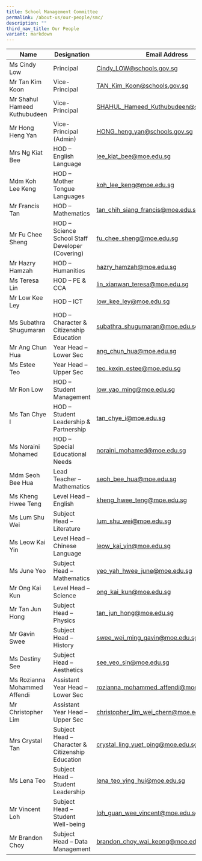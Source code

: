 ```yaml
---
title: School Management Committee
permalink: /about-us/our-people/smc/
description: ""
third_nav_title: Our People
variant: markdown
---
```

| Name | Designation | Email Address |
|---|---|---|
| Ms Cindy Low | Principal | [Cindy_LOW@schools.gov.sg](mailto:Cindy_LOW@schools.gov.sg) |
| Mr Tan Kim Koon | Vice-Principal | [TAN_Kim_Koon@schools.gov.sg](mailto:TAN_Kim_Koon@schools.gov.sg) |
| Mr Shahul Hameed Kuthubudeen  | Vice-Principal | [SHAHUL_Hameed_Kuthubudeen@schools.gov.sg](mailto:SHAHUL_Hameed_Kuthubudeen@schools.gov.sg) |
| Mr Hong Heng Yan | Vice-Principal (Admin) | [HONG_heng_yan@schools.gov.sg](mailto:HONG_heng_yan@schools.gov.sg) |
| Mrs Ng Kiat Bee | HOD – English Language | [lee_kiat_bee@moe.edu.sg](mailto:lee_kiat_bee@moe.edu.sg) |
| Mdm Koh Lee Keng | HOD – Mother Tongue Languages | [koh_lee_keng@moe.edu.sg](mailto:koh_lee_keng@moe.edu.sg) |
| Mr Francis Tan | HOD – Mathematics | [tan_chih_siang_francis@moe.edu.sg](mailto:tan_chih_siang_francis@moe.edu.sg)|
| Mr Fu Chee Sheng | HOD – Science<br>School Staff Developer (Covering) | [fu_chee_sheng@moe.edu.sg](mailto:fu_chee_sheng@moe.edu.sg) |
| Mr Hazry Hamzah | HOD – Humanities | [hazry_hamzah@moe.edu.sg](mailto:hazry_hamzah@moe.edu.sg) |
| Ms Teresa Lin | HOD – PE &amp; CCA | [lin_xianwan_teresa@moe.edu.sg](mailto:lin_xianwan_teresa@moe.edu.sg) |
| Mr Low Kee Ley | HOD – ICT | [low_kee_ley@moe.edu.sg](mailto:low_kee_ley@moe.edu.sg) |
| Ms Subathra Shugumaran | HOD – Character &amp; Citizenship Education | [subathra_shugumaran@moe.edu.sg](mailto:subathra_shugumaran@moe.edu.sg) |
| Mr Ang Chun Hua | Year Head – Lower Sec | [ang_chun_hua@moe.edu.sg](mailto:ang_chun_hua@moe.edu.sg) |
| Ms Estee Teo | Year Head – Upper Sec | [teo_kexin_estee@moe.edu.sg](mailto:teo_kexin_estee@moe.edu.sg) |
| Mr Ron Low | HOD – Student Management | [low_yao_ming@moe.edu.sg](mailto:low_yao_ming@moe.edu.sg) |
| Ms Tan Chye I | HOD – Student Leadership &amp; Partnership | [tan_chye_i@moe.edu.sg](mailto:tan_chye_i@moe.edu.sg) |
| Ms Noraini Mohamed | HOD – Special Educational Needs | [noraini_mohamed@moe.edu.sg](mailto:noraini_mohamed@moe.edu.sg) |
| Mdm Seoh Bee Hua | Lead Teacher – Mathematics | [seoh_bee_hua@moe.edu.sg](mailto:lawrence_tang_kok_onn@moe.edu.sg) |
| Ms Kheng Hwee Teng | Level Head – English | [kheng_hwee_teng@moe.edu.sg](mailto:kheng_hwee_teng@moe.edu.sg) |
| Ms Lum Shu Wei | Subject Head – Literature  | [lum_shu_wei@moe.edu.sg](mailto:lum_shu_wei@moe.edu.sg) |
| Ms Leow Kai Yin  | Level Head – Chinese Language | [leow_kai_yin@moe.edu.sg](mailto:leow_kai_yin@moe.edu.sg) |
| Ms June Yeo | Subject Head – Mathematics | [yeo_yah_hwee_june@moe.edu.sg](mailto:yeo_yah_hwee_june@moe.edu.sg) |
| Mr Ong Kai Kun | Level Head – Science | [ong_kai_kun@moe.edu.sg](mailto:ong_kai_kun@moe.edu.sg) |
| Mr Tan Jun Hong | Subject Head – Physics | [tan_jun_hong@moe.edu.sg](mailto:tan_jun_hong@moe.edu.sg) |
| Mr Gavin Swee  | Subject Head – History | [swee_wei_ming_gavin@moe.edu.sg](mailto:swee_wei_ming_gavin@moe.edu.sg) |
| Ms Destiny See | Subject Head – Aesthetics | [see_yeo_sin@moe.edu.sg](mailto:see_yeo_sin@moe.edu.sg) |
| Ms Rozianna Mohammed Affendi  | Assistant Year Head – Lower Sec | [rozianna_mohammed_affendi@moe.edu.sg](mailto:rozianna_mohammed_affendi@moe.edu.sg) |
| Mr Christopher Lim | Assistant Year Head – Upper Sec | [christopher_lim_wei_chern@moe.edu.sg](mailto:christopher_lim_wei_chern@moe.edu.sg) |
| Mrs Crystal Tan | Subject Head – Character &amp; Citizenship Education  | [crystal_ling_yuet_ping@moe.edu.sg](mailto:crystal_ling_yuet_ping@moe.edu.sg) |
| Ms Lena Teo | Subject Head – Student Leadership | [lena_teo_ying_hui@moe.edu.sg](mailto:lena_teo_ying_hui@moe.edu.sg) |
| Mr Vincent Loh | Subject Head – Student Well-being | [loh_guan_wee_vincent@moe.edu.sg](mailto:loh_guan_wee_vincent@moe.edu.sg) |
| Mr Brandon Choy | Subject Head – Data Management  | [brandon_choy_wai_keong@moe.edu.sg](mailto:brandon_choy_wai_keong@moe.edu.sg) |
